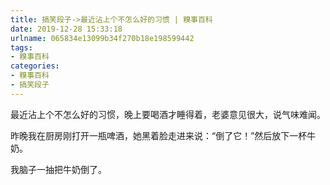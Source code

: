 ```yaml
---
title: 搞笑段子->最近沾上个不怎么好的习惯 | 糗事百科
date: 2019-12-28 15:33:18
urlname: 065834e13099b34f270b18e198599442
tags: 
- 糗事百科
categories:
- 糗事百科
- 搞笑段子
---
```

最近沾上个不怎么好的习惯，晚上要喝酒才睡得着，老婆意见很大，说气味难闻。

昨晚我在厨房刚打开一瓶啤酒，她黑着脸走进来说：“倒了它！”然后放下一杯牛奶。

我脑子一抽把牛奶倒了。


